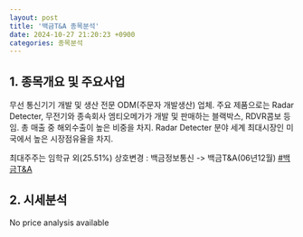 ```yaml
---
layout: post
title: '백금T&A 종목분석'
date: 2024-10-27 21:20:23 +0900
categories: 종목분석
---
```


## 1. 종목개요 및 주요사업

무선 통신기기 개발 및 생산 전문 ODM(주문자 개발생산) 업체. 주요 제품으로는 Radar Detecter, 무전기와 종속회사 엠티오메가가 개발 및 판매하는 블랙박스, RDVR콤보 등임. 총 매출 중 해외수출이 높은 비중을 차지. Radar Detecter 분야 세계 최대시장인 미국에서 높은 시장점유율을 차지.

최대주주는 임학규 외(25.51%) 상호변경 : 백금정보통신 -> 백금T&A(06년12월)
[#백금T&A](#)

## 2. 시세분석

No price analysis available
